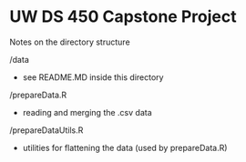 # UW DS 450 Capstone Project

Notes on the directory structure

/data
 - see README.MD inside this directory
 
/prepareData.R
 - reading and merging the .csv data
 
/prepareDataUtils.R
 - utilities for flattening the data (used by prepareData.R)
